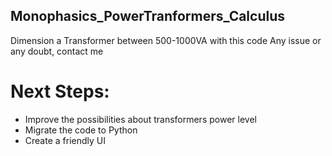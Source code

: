 ## Monophasics_PowerTranformers_Calculus
 Dimension a Transformer between 500-1000VA with this code 
 Any issue or any doubt, contact me 
 
# Next Steps: 
- Improve the possibilities about transformers power level
- Migrate the code to Python 
- Create a friendly UI
 
